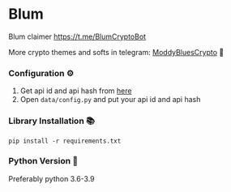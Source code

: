 # Blum
Blum claimer https://t.me/BlumCryptoBot

More crypto themes and softs in telegram: [ModdyBluesCrypto](https://t.me/moddyBluesCrypto "ModdyBluesCrypto") 🦧

### Configuration ⚙️
1. Get api id and api hash from [here](https://my.telegram.org/auth "here")
2. Open `data/config.py` and put your api id and api hash

### Library Installation 📚
`pip install -r requirements.txt` 

### Python Version 🐍
Preferably python 3.6-3.9
